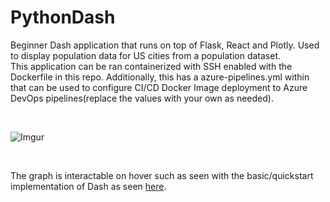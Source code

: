 # PythonDash
Beginner Dash application that runs on top of Flask, React and Plotly. Used to display population data for US cities from a population dataset.
<br>
This application can be ran containerized with SSH enabled with the Dockerfile in this repo. Additionally, this has a azure-pipelines.yml within that can be used to configure CI/CD Docker Image deployment to Azure DevOps pipelines(replace the values with your own as needed).

<br>

![Imgur](https://i.imgur.com/OJyruTH.jpg)

<br>

The graph is interactable on hover such as seen with the basic/quickstart implementation of Dash as seen [here](https://dash.plotly.com/layout).
